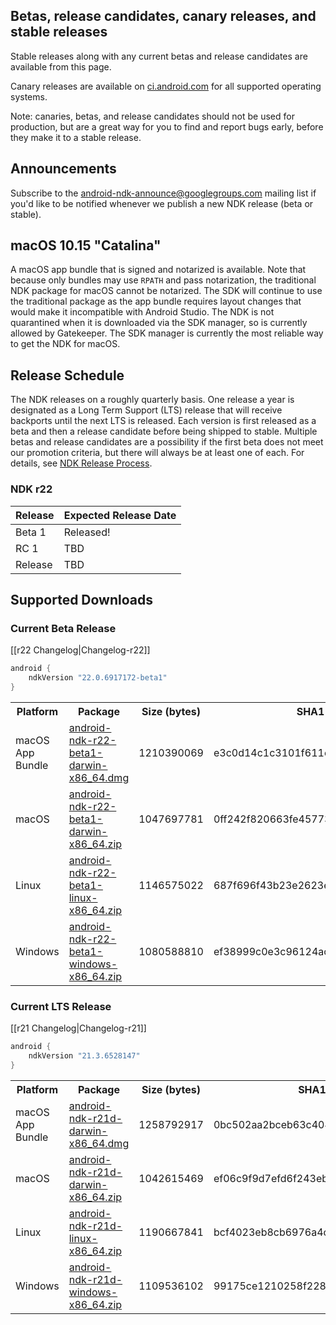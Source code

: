 ## Betas, release candidates, canary releases, and stable releases

Stable releases along with any current betas and release candidates are available from this page.

Canary releases are available on [ci.android.com](https://ci.android.com/builds/branches/aosp-master-ndk/grid?) for all supported operating systems.

Note: canaries, betas, and release candidates should not be used for production, but are a great way for you to find and report bugs early, before they make it to a stable release.

## Announcements

Subscribe to the [android-ndk-announce@googlegroups.com](https://groups.google.com/g/android-ndk-announce) mailing list if you'd like to be notified whenever we publish a new NDK release (beta or stable).

## macOS 10.15 "Catalina"

A macOS app bundle that is signed and notarized is available. Note that because only bundles may use `RPATH` and pass notarization, the traditional NDK package for macOS cannot be notarized. The SDK will continue to use the traditional package as the app bundle requires layout changes that would make it incompatible with Android Studio. The NDK is not quarantined when it is downloaded via the SDK manager, so is currently allowed by Gatekeeper. The SDK manager is currently the most reliable way to get the NDK for macOS.

## Release Schedule

The NDK releases on a roughly quarterly basis. One release a year is designated
as a Long Term Support (LTS) release that will receive backports until the next
LTS is released. Each version is first released as a beta and then a release
candidate before being shipped to stable. Multiple betas and release candidates
are a possibility if the first beta does not meet our promotion criteria, but
there will always be at least one of each. For details, see [NDK Release
Process](/android/ndk/wiki/NDK-Release-Process).

### NDK r22

Release | Expected Release Date
------- | ---------------------
Beta 1  | Released!
RC 1    | TBD
Release | TBD

## Supported Downloads

### Current Beta Release

[[r22 Changelog|Changelog-r22]]

```gradle
android {
    ndkVersion "22.0.6917172-beta1"
}
```

<table>
  <tr>
    <th>Platform</th>
    <th>Package</th>
    <th>Size (bytes)</th>
    <th>SHA1 Checksum</th>
  </tr>
  <tr>
    <td>macOS App Bundle</td>
    <td><a href="https://dl.google.com/android/repository/android-ndk-r22-beta1-darwin-x86_64.dmg">android-ndk-r22-beta1-darwin-x86_64.dmg</a></td>
    <td>1210390069</td>
    <td>e3c0d14c1c3101f611e5870518c4738bcda8d0d5</td>
  </tr>
  <tr>
    <td>macOS</td>
    <td><a href="https://dl.google.com/android/repository/android-ndk-r22-beta1-darwin-x86_64.zip">android-ndk-r22-beta1-darwin-x86_64.zip</a></td>
    <td>1047697781</td>
    <td>0ff242f820663fe45773bca7a2df036004fc7c69</td>
  </tr>
  <tr>
    <td>Linux</td>
    <td><a href="https://dl.google.com/android/repository/android-ndk-r22-beta1-linux-x86_64.zip">android-ndk-r22-beta1-linux-x86_64.zip</a></td>
    <td>1146575022</td>
    <td>687f696f43b23e2623e7f7073bbd575d254f66f6</td>
  </tr>
  <tr>
    <td>Windows</td>
    <td><a href="https://dl.google.com/android/repository/android-ndk-r22-beta1-windows-x86_64.zip">android-ndk-r22-beta1-windows-x86_64.zip</a></td>
    <td>1080588810</td>
    <td>ef38999c0e3c96124acffab6971ad2054a433b91</td>
  </tr>
</table>

### Current LTS Release

[[r21 Changelog|Changelog-r21]]

```gradle
android {
    ndkVersion "21.3.6528147"
}
```

<table>
  <tr>
    <th>Platform</th>
    <th>Package</th>
    <th>Size (bytes)</th>
    <th>SHA1 Checksum</th>
  </tr>
  <tr>
    <td>macOS App Bundle</td>
    <td><a href="https://dl.google.com/android/repository/android-ndk-r21d-darwin-x86_64.dmg">android-ndk-r21d-darwin-x86_64.dmg</a></td>
    <td>1258792917</td>
    <td>0bc502aa2bceb63c404707d99fae1a375bdc3aaf</td>
  </tr>
  <tr>
    <td>macOS</td>
    <td><a href="https://dl.google.com/android/repository/android-ndk-r21d-darwin-x86_64.zip">android-ndk-r21d-darwin-x86_64.zip</a></td>
    <td>1042615469</td>
    <td>ef06c9f9d7efd6f243eb3c05ac440562ae29ae12</td>
  </tr>
  <tr>
    <td>Linux</td>
    <td><a href="https://dl.google.com/android/repository/android-ndk-r21d-linux-x86_64.zip">android-ndk-r21d-linux-x86_64.zip</a></td>
    <td>1190667841</td>
    <td>bcf4023eb8cb6976a4c7cff0a8a8f145f162bf4d</td>
  </tr>
  <tr>
    <td>Windows</td>
    <td><a href="https://dl.google.com/android/repository/android-ndk-r21d-windows-x86_64.zip">android-ndk-r21d-windows-x86_64.zip</a></td>
    <td>1109536102</td>
    <td>99175ce1210258f2280568cd340e0666c69955c7</td>
  </tr>
</table>
